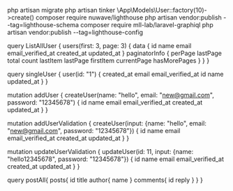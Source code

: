 php artisan migrate
php artisan tinker
\App\Models\User::factory(10)->create()
composer require nuwave/lighthouse
php artisan vendor:publish --tag=lighthouse-schema
composer require mll-lab/laravel-graphiql
php artisan vendor:publish --tag=lighthouse-config



query ListAllUser {
  users(first: 3, page: 3) {
    data {
      id
      name
      email
      email_verified_at
      created_at
      updated_at
    }
    paginatorInfo {
      perPage
      lastPage
      total
      count
      lastItem
      lastPage
      firstItem
      currentPage
      hasMorePages
    }
  }
}

query singleUser {
  user(id: "1") {
    created_at
    email
    email_verified_at
    id
    name
    updated_at
  }
}

mutation addUser {
  createUser(name: "hello", email: "new@gmail.com", password: "12345678") {
    id
    name
    email
    email_verified_at
    created_at
    updated_at
  }
}

mutation addUserValidation {
  createUser(input: {name: "hello", email: "new@gmail.com", password: "12345678"}) {
    id
    name
    email
    email_verified_at
    created_at
    updated_at
  }
}

mutation updateUserValidation {
  updateUser(id: 11, input: {name: "hello12345678", password: "12345678"}) {
    id
    name
    email
    email_verified_at
    created_at
    updated_at
  }
}

query postAll{
  posts{
    id
    title
    author{
      name
    }
    comments{
      id
      reply
    }
  }
}
